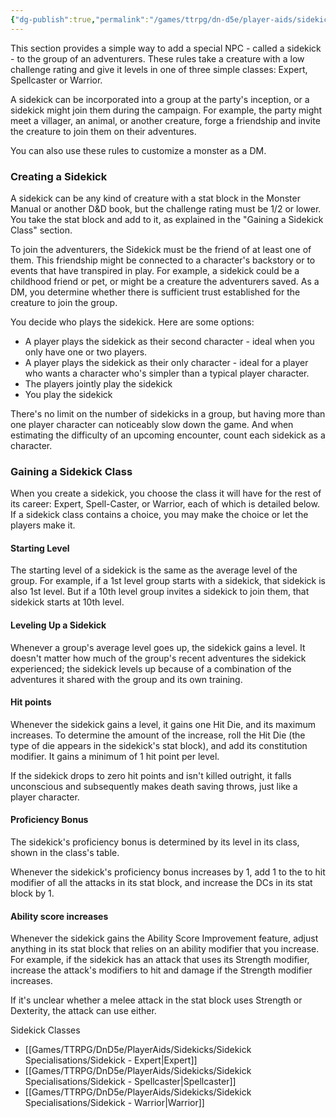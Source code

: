 ```yaml
---
{"dg-publish":true,"permalink":"/games/ttrpg/dn-d5e/player-aids/sidekicks/sidekicks/","tags":["TTRPG/DND/5e"]}
---
```



This section provides a simple way to add a special NPC - called a sidekick - to the group of an adventurers. These rules take a creature with a low challenge rating and give it levels in one of three simple classes: Expert, Spellcaster or Warrior.

A sidekick can be incorporated into a group at the party's inception, or a sidekick might join them during the campaign. For example, the party might meet a villager, an animal, or another creature, forge a friendship and invite the creature to join them on their adventures.

You can also use these rules to customize a monster as a DM.

### Creating a Sidekick

A sidekick can be any kind of creature with a stat block in the Monster Manual or another D&D book, but the challenge rating must be 1/2 or lower. You take the stat block and add to it, as explained in the "Gaining a Sidekick Class" section.

To join the adventurers, the Sidekick must be the friend of at least one of them. This friendship might be connected to a character's backstory or to events that have transpired in play. For example, a sidekick could be a childhood friend or pet, or might be a creature the adventurers saved. As a DM, you determine whether there is sufficient trust established for the creature to join the group.

You decide who plays the sidekick. Here are some options:

- A player plays the sidekick as their second character - ideal when you only have one or two players.
- A player plays the sidekick as their only character - ideal for a player who wants a character who's simpler than a typical player character.
- The players jointly play the sidekick
- You play the sidekick

There's no limit on the number of sidekicks in a group, but having more than one player character can noticeably slow down the game. And when estimating the difficulty of an upcoming encounter, count each sidekick as a character.

### Gaining a Sidekick Class

When you create a sidekick, you choose the class it will have for the rest of its career: Expert, Spell-Caster, or Warrior, each of which is detailed below. If a sidekick class contains a choice, you may make the choice or let the players make it.

#### Starting Level

The starting level of a sidekick is the same as the average level of the group. For example, if a 1st level group starts with a sidekick, that sidekick is also 1st level. But if a 10th level group invites a sidekick to join them, that sidekick starts at 10th level.

#### Leveling Up a Sidekick

Whenever a group's average level goes up, the sidekick gains a level. It doesn't matter how much of the group's recent adventures the sidekick experienced; the sidekick levels up because of a combination of the adventures it shared with the group and its own training.

#### Hit points

Whenever the sidekick gains a level, it gains one Hit Die, and its maximum increases. To determine the amount of the increase, roll the Hit Die (the type of die appears in the sidekick's stat block), and add its constitution modifier. It gains a minimum of 1 hit point per level.

If the sidekick drops to zero hit points and isn't killed outright, it falls unconscious and subsequently makes death saving throws, just like a player character.

#### Proficiency Bonus

The sidekick's proficiency bonus is determined by its level in its class, shown in the class's table.

Whenever the sidekick's proficiency bonus increases by 1, add 1 to the to hit modifier of all the attacks in its stat block, and increase the DCs in its stat block by 1.

#### Ability score increases

Whenever the sidekick gains the Ability Score Improvement feature, adjust anything in its stat block that relies on an ability modifier that you increase. For example, if the sidekick has an attack that uses its Strength modifier, increase the attack's modifiers to hit and damage if the Strength modifier increases.

If it's unclear whether a melee attack in the stat block uses Strength or Dexterity, the attack can use either.


Sidekick Classes
- [[Games/TTRPG/DnD5e/PlayerAids/Sidekicks/Sidekick Specialisations/Sidekick - Expert\|Expert]]
- [[Games/TTRPG/DnD5e/PlayerAids/Sidekicks/Sidekick Specialisations/Sidekick - Spellcaster\|Spellcaster]]
- [[Games/TTRPG/DnD5e/PlayerAids/Sidekicks/Sidekick Specialisations/Sidekick - Warrior\|Warrior]]
